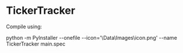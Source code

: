 # TickerTracker
Compile using:
<p>python -m PyInstaller --onefile --icon='\Data\Images\icon.png' --name TickerTracker main.spec</p>
